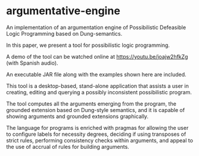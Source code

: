 # argumentative-engine
An implementation of an argumentation engine of Possibilistic Defeasible Logic Programming based on Dung-semantics.

In this paper, we present a tool for possibilistic logic programming.

A demo of the tool can be watched online at https://youtu.be/joajw2hfkZg (with Spanish audio).

An executable JAR file along with the examples shown here are included. 

This tool is a desktop-based, stand-alone application that assists a user in creating, editing
and querying a possibly inconsistent possibilistic program.

The tool computes all the arguments emerging from the program,
the grounded extension based on Dung-style semantics,
and it is capable of showing arguments and grounded extensions graphically.

The language for programs is enriched with pragmas for allowing the user to configure labels for 
necessity degrees, deciding if using transposes of strict rules, performing consistency checks
within arguments, and appeal to the use of accrual of rules for building arguments.
